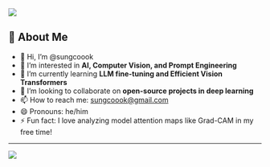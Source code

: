 <!-- 상단 배너 -->
<img src="https://capsule-render.vercel.app/api?type=waving&color=0:2ecc71,100:3498db&height=200&section=header&text=Welcome%20to%20My%20GitHub!&fontSize=35" />

## 👋 About Me

- 👋 Hi, I’m @sungcoook  
- 👀 I’m interested in **AI, Computer Vision, and Prompt Engineering**  
- 🌱 I’m currently learning **LLM fine-tuning and Efficient Vision Transformers**  
- 💞️ I’m looking to collaborate on **open-source projects in deep learning**  
- 📫 How to reach me: [sungcoook@gmail.com](mailto:sungcoook@gmail.com)  
- 😄 Pronouns: he/him  
- ⚡ Fun fact: I love analyzing model attention maps like Grad-CAM in my free time!

---

<!-- 하단 배너 -->
<img src="https://capsule-render.vercel.app/api?type=waving&color=0:3498db,100:2ecc71&height=100&section=footer&text=Thanks%20for%20visiting!&fontSize=20" />
